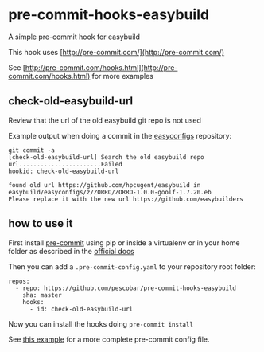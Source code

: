 # pre-commit-hooks-easybuild

A simple pre-commit hook for easybuild

This hook uses [http://pre-commit.com/](http://pre-commit.com/)

See [http://pre-commit.com/hooks.html](http://pre-commit.com/hooks.html) for more examples

## check-old-easybuild-url

Review that the url of the old easybuild git repo is not used

Example output when doing a commit in the [easyconfigs](https://github.com/easybuilders/easybuild-easyconfigs) repository:

```
git commit -a
[check-old-easybuild-url] Search the old easybuild repo url.......................Failed
hookid: check-old-easybuild-url

found old url https://github.com/hpcugent/easybuild in easybuild/easyconfigs/z/ZORRO/ZORRO-1.0.0-goolf-1.7.20.eb
Please replace it with the new url https://github.com/easybuilders
```

## how to use it

First install [pre-commit](http://pre-commit.com/) using pip or inside a virtualenv or in your home folder as described
in the [official docs](http://pre-commit.com/#install)

Then you can add a `.pre-commit-config.yaml` to your repository root folder:

```
repos:
  - repo: https://github.com/pescobar/pre-commit-hooks-easybuild
    sha: master
    hooks:
      - id: check-old-easybuild-url
```

Now you can install the hooks doing `pre-commit install`

See [this example](https://github.com/pescobar/easybuild-easyconfigs/blob/master/.pre-commit-config.yaml) for a more complete
pre-commit config file.
